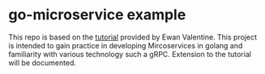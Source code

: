 # go-microservice example

This repo is based on the [tutorial](https://ewanvalentine.io/microservices-in-golang-part-1/) provided by Ewan Valentine. This project is intended to gain practice in developing Mircoservices in golang and familiarity with various technology such a gRPC. Extension to the tutorial will be documented.

